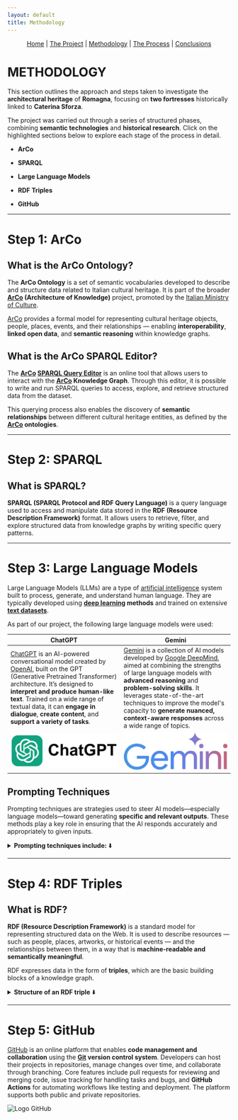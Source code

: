```yaml
---
layout: default
title: Methodology
---
```


<div style="text-align: center; margin-bottom: 20px;">
  <a href="index.html">Home</a> |
  <a href="theproject">The Project</a> |
  <a href="methodology.html">Methodology</a> |
  <a href="theprocess.html">The Process</a> |
  <a href="conclusions.html">Conclusions</a>
</div>

# METHODOLOGY

This section outlines the approach and steps taken to investigate the **architectural heritage** of **Romagna**, focusing on **two fortresses** historically linked to **Caterina Sforza**.

The project was carried out through a series of structured phases, combining **semantic technologies** and **historical research**.
Click on the highlighted sections below to explore each stage of the process in detail.

- **ArCo**

- **SPARQL**

- **Large Language Models**

- **RDF Triples**

- **GitHub**

***

# Step 1: ArCo

## What is the ArCo Ontology?

The **ArCo Ontology** is a set of semantic vocabularies developed to describe and structure data related to Italian cultural heritage.
It is part of the broader **[ArCo](http://wit.istc.cnr.it/arco/) (Architecture of Knowledge)** project, promoted by the [Italian Ministry of Culture](https://cultura.gov.it/).

[ArCo](http://wit.istc.cnr.it/arco/) provides a formal model for representing cultural heritage objects, people, places, events, and their relationships — enabling **interoperability**, **linked open data**, and **semantic reasoning** within knowledge graphs.

## What is the ArCo SPARQL Editor?

The **[ArCo](http://wit.istc.cnr.it/arco/) [SPARQL Query Editor](https://dati.cultura.gov.it/sparql)** is an online tool that allows users to interact with the **[ArCo](http://wit.istc.cnr.it/arco/) Knowledge Graph**.
Through this editor, it is possible to write and run SPARQL queries to access, explore, and retrieve structured data from the dataset.

This querying process also enables the discovery of **semantic relationships** between different cultural heritage entities, as defined by the **[ArCo](http://wit.istc.cnr.it/arco/) ontologies**.

***

# Step 2: SPARQL

## What is SPARQL?

**SPARQL (SPARQL Protocol and RDF Query Language)** is a query language used to access and manipulate data stored in the **RDF (Resource Description Framework)** format.
It allows users to retrieve, filter, and explore structured data from knowledge graphs by writing specific query patterns.

***

# Step 3: Large Language Models

Large Language Models (LLMs) are a type of [artificial intelligence](https://en.wikipedia.org/wiki/Artificial_intelligence) system built to process, generate, and understand human language. They are typically developed using **[deep learning](https://en.wikipedia.org/wiki/Deep_learning) methods** and trained on extensive [**text datasets**](https://en.wikipedia.org/wiki/Data_set).

As part of our project, the following large language models were used: 

| ChatGPT    | Gemini |
| ----------- | ----------- |
| [ChatGPT](https://chatgpt.com/) is an AI-powered conversational model created by [OpenAI](https://openai.com/), built on the GPT (Generative Pretrained Transformer) architecture. It’s designed to **interpret and produce human-like text**. Trained on a wide range of textual data, it can **engage in dialogue**, **create content**, and **support a variety of tasks**.      | [Gemini](https://gemini.google.com/?hl=en) is a collection of AI models developed by [Google DeepMind](https://deepmind.google/), aimed at combining the strengths of large language models with **advanced reasoning** and **problem-solving skills**. It leverages state-of-the-art techniques to improve the model's capacity to **generate nuanced, context-aware responses** across a wide range of topics.       |
| ![Logo ChatGPT](logo_chat1.png) | ![Logo Gemini](logo_gemini1.png) |

## Prompting Techniques

Prompting techniques are strategies used to steer AI models—especially language models—toward generating **specific and relevant outputs**. These methods play a key role in ensuring that the AI responds accurately and appropriately to given inputs.

<details>
  <summary><strong>Prompting techniques include:</strong> ⬇️</summary>

- **Zero-shot prompting**: Instructing the model to complete a task without providing any examples. This approach depends entirely on the model’s general training and prior knowledge.

- **Few-shot prompting**: Supplying a handful of examples or contextual cues to help the model understand the desired response style or structure.

- **Multimodal Chain-of-Thought**: Integrating multiple types of data (text, images, audio) to enhance reasoning.

</details>

***

# Step 4: RDF Triples

## What is RDF?

**RDF (Resource Description Framework)** is a standard model for representing structured data on the Web.
It is used to describe resources — such as people, places, artworks, or historical events — and the relationships between them, in a way that is **machine-readable and semantically meaningful**.

RDF expresses data in the form of **triples**, which are the basic building blocks of a knowledge graph.

<details>
  <summary><strong>Structure of an RDF triple</strong> ⬇️</summary>

<p>Each RDF triple consists of three parts:</p>

1. **Subject**: the entity being described

2. **Predicate**: the property or relationship that connects the subject to something else.

3. **Object**: The value or target of the relationship. This can be either a literal (like a string or a date) or another resource.

</details>

***

# Step 5: GitHub

[GitHub](https://github.com/) is an online platform that enables **code management and collaboration** using the **[Git](https://git-scm.com/) version control system**. Developers can host their projects in repositories, manage changes over time, and collaborate through branching. Core features include pull requests for reviewing and merging code, issue tracking for handling tasks and bugs, and **GitHub Actions** for automating workflows like testing and deployment. The platform supports both public and private repositories.

![Logo GitHub](logo_github.png)
